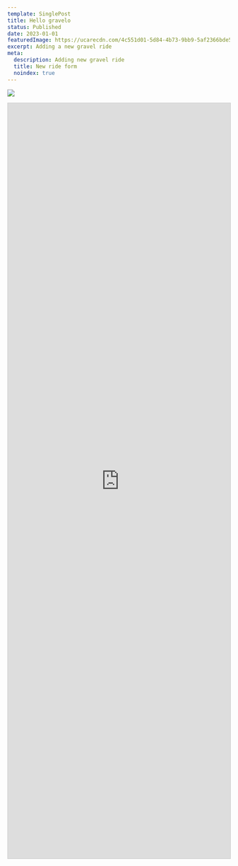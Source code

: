 ```yaml
---
template: SinglePost
title: Hello gravelo
status: Published
date: 2023-01-01
featuredImage: https://ucarecdn.com/4c551d01-5d84-4b73-9bb9-5af2366bde53/
excerpt: Adding a new gravel ride
meta:
  description: Adding new gravel ride
  title: New ride form
  noindex: true
---
```



![](https://ucarecdn.com/8d427486-b5dd-43f7-83f7-7c057cdbe0f2/)

<iframe class="airtable-embed airtable-dynamic-height" src="https://airtable.com/embed/shrOW3bc7fmagH0sj?backgroundColor=yellow" frameborder="0" onmousewheel="" width="100%" height="1711" style="background: transparent; border: 1px solid #ccc;"></iframe>